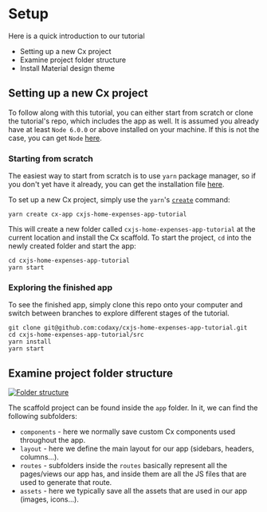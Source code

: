 # Setup

Here is a quick introduction to our tutorial
* Setting up a new Cx project
* Examine project folder structure
* Install Material design theme

## Setting up a new Cx project

To follow along with this tutorial, you can either start from scratch or clone the tutorial's repo, which includes the app as well. 
It is assumed you already have at least `Node 6.0.0` or above installed on your machine. If this is not the case, you can get `Node` [here](https://nodejs.org/en/).

### Starting from scratch

The easiest way to start from scratch is to use `yarn` package manager, so if you don't yet have it already, you can get the installation file [here](https://yarnpkg.com/en/).

To set up a new Cx project, simply use the `yarn`'s [`create`](https://yarnpkg.com/lang/en/docs/cli/create/) command:

```
yarn create cx-app cxjs-home-expenses-app-tutorial
```

This will create a new folder called `cxjs-home-expenses-app-tutorial` at the current location and install the Cx scaffold. To start the project, `cd` into the newly created folder and start the app:

```
cd cxjs-home-expenses-app-tutorial
yarn start
```

### Exploring the finished app

To see the finished app, simply clone this repo onto your computer and switch between branches to explore different stages of the tutorial.

```
git clone git@github.com:codaxy/cxjs-home-expenses-app-tutorial.git
cd cxjs-home-expenses-app-tutorial/src
yarn install
yarn start
```

## Examine project folder structure

<a href="https://github.com/codaxy/cxjs-home-expenses-app-tutorial/blob/master/tutorial/screenshots/folder-structure.PNG">
    <img src="https://github.com/codaxy/cxjs-home-expenses-app-tutorial/blob/master/tutorial/screenshots/folder-structure.PNG" alt="Folder structure" />
</a>

The scaffold project can be found inside the `app` folder. In it, we can find the following subfolders:
   * `components` - here we normally save custom Cx components used throughout the app.
   * `layout` - here we define the main layout for our app (sidebars, headers,                    columns...).
   * `routes` - subfolders inside the `routes` basically represent all the pages/views our app has, and inside them are all the JS files that are used to generate that route.
   * `assets` - here we typically save all the assets that are used in our app (images, icons...).
